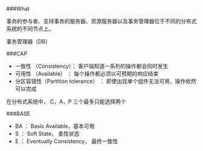 ###What 

事务的参与者、支持事务的服务器、资源服务器以及事务管理器位于不同的分布式系统的不同节点上。

事务管理器（DB）

###CAP

- 一致性 （Consistency）： 客户端知道一系列的操作都会同时发生
- 可用性 （Available） ： 每个操作都必须以可预期的响应结束
- 分区容错性（Partition tolerance） ： 即使出现单个组件无法可用，操作依然可以完成

在分布式系统中， C，A，P 三个最多只能选择两个

###BASE

- BA ： Basic Available，基本可用
- S ： Soft State， 柔性状态
- E ： Eventually Consistency， 最终一致性
